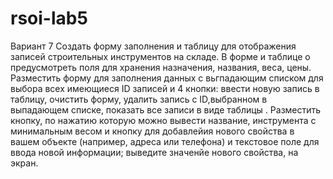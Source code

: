 # rsoi-lab5
Вариант 7
Создать форму заполнения и таблицу для отображения записей строительных инструментов на складе. В форме и таблице о предусмотреть поля для хранения назначения, названия, веса, 
цены. Разместить форму для заполнения данных с вьгпадающим списком для выбора всех имеющиеся ID записей и 4 кнопки: ввести новую запись в таблицу, очистить форму, удалить 
запись с ID,выбранном в выпадающем списке, показать все записи в виде таблицы . Разместить кнопку, по нажатию которую можно вывести название, инструмента с минимальным весом и 
кнопку для добавлейия нового свойства в вашем объекте (например, адреса или телефона) и текстовое поле для ввода новой информации; выведите значенйе нового свойства, на экран. 
